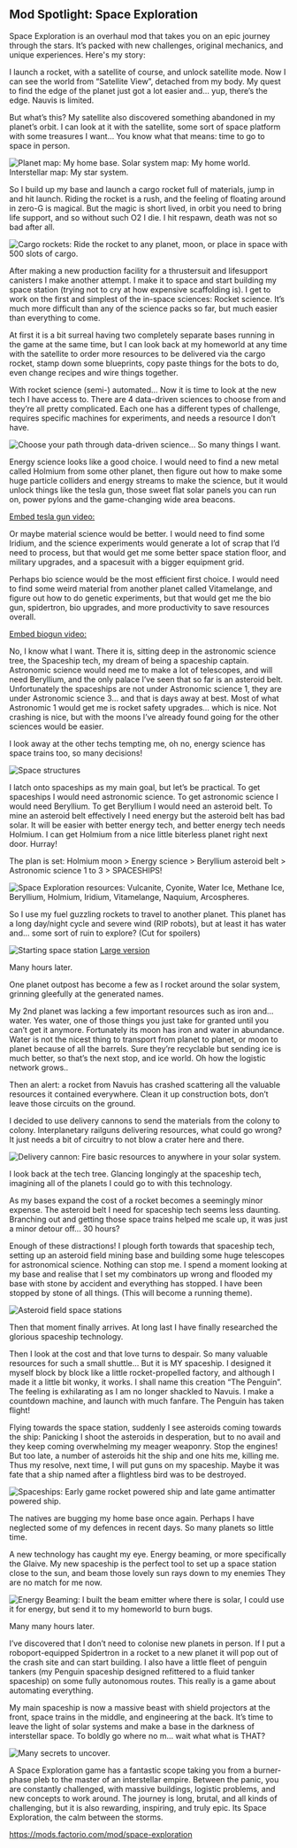 ## Mod Spotlight: Space Exploration

Space Exploration is an overhaul mod that takes you on an epic journey through the stars. It’s packed with new challenges, original mechanics, and unique experiences. Here's my story:

I launch a rocket, with a satellite of course, and unlock satellite mode. Now I can see the world from “Satellite View”, detached from my body. My quest to find the edge of the planet just got a lot easier and… yup, there’s the edge. Nauvis is limited. 

But what’s this? My satellite also discovered something abandoned in my planet’s orbit. I can look at it with the satellite, some sort of space platform with some treasures I want… You know what that means: time to go to space in person. 

![Planet map: My home base. Solar system map: My home world. Interstellar map: My star system.](space-exploration-you-are-here.png "You are here")

So I build up my base and launch a cargo rocket full of materials, jump in and hit launch. Riding the rocket is a rush, and the feeling of floating around in zero-G is magical. But the magic is short lived, in orbit you need to bring life support, and so without such O2 I die. I hit respawn, death was not so bad after all.

![Cargo rockets: Ride the rocket to any planet, moon, or place in space with 500 slots of cargo.](space-exploration-cargo-rockets.png "Cargo rockets")

After making a new production facility for a thrustersuit and lifesupport canisters I make another attempt. I make it to space and start building my space station (trying not to cry at how expensive scaffolding is). I get to work on the first and simplest of the in-space sciences: Rocket science. It’s much more difficult than any of the science packs so far, but much easier than everything to come.

At first it is a bit surreal having two completely separate bases running in the game at the same time, but I can look back at my homeworld at any time with the satellite to order more resources to be delivered via the cargo rocket, stamp down some blueprints, copy paste things for the bots to do, even change recipes and wire things together. 

With rocket science (semi-) automated… Now it is time to look at the new tech I have access to. There are 4 data-driven sciences to choose from and they’re all pretty complicated. Each one has a different types of challenge, requires specific machines for experiments, and needs a resource I don’t have. 

![Choose your path through data-driven science... So many things I want.](space-exploration-tech-lure.png "Space Sciences")

Energy science looks like a good choice. I would need to find a new metal called Holmium from some other planet, then figure out how to make some huge particle colliders and energy streams to make the science, but it would unlock things like the tesla gun, those sweet flat solar panels you can run on, power pylons and the game-changing wide area beacons.

[Embed tesla gun video:](https://drive.google.com/file/d/1eqjDavGCLhIA1iwLy-gky9iTBROUBCHY/view?usp=sharing)

Or maybe material science would be better. I would need to find some Iridium, and the science experiments would generate a lot of scrap that I’d need to process, but that would get me some better space station floor, and military upgrades, and a spacesuit with a bigger equipment grid.

Perhaps bio science would be the most efficient first choice. I would need to find some weird material from another planet called Vitamelange, and figure out how to do genetic experiments, but that would get me the bio gun, spidertron, bio upgrades, and more productivity to save resources overall.

[Embed biogun video:](https://drive.google.com/file/d/1nKT_WHMolLNoPLuJxUjbHbyxTjNKyxO2/view?usp=sharing)

No, I know what I want. There it is, sitting deep in the astronomic science tree, the Spaceship tech, my dream of being a spaceship captain. Astronomic science would need me to make a lot of telescopes, and will need Beryllium, and the only palace I’ve seen that so far is an asteroid belt. Unfortunately the spaceships are not under Astronomic science 1, they are under Astronomic science 3… and that is days away at best. Most of what Astronomic 1 would get me is rocket safety upgrades… which is nice. Not crashing is nice, but with the moons I’ve already found going for the other sciences would be easier.

I look away at the other techs tempting me, oh no, energy science has space trains too, so many decisions!

![Space structures](space-exploration-structures.png "Space structures")

I latch onto spaceships as my main goal, but let’s be practical. To get spaceships I would need astronomic science. To get astronomic science I would need Beryllium. To get Beryllium I would need an asteroid belt. To mine an asteroid belt effectively I need energy but the asteroid belt has bad solar. It will be easier with better energy tech, and better energy tech needs Holmium.  I can get Holmium from a nice little biterless planet right next door. Hurray!

The plan is set: Holmium moon > Energy science > Beryllium asteroid belt > Astronomic science 1 to 3 > SPACESHIPS!

![Space Exploration resources: Vulcanite, Cyonite, Water Ice, Methane Ice, Beryllium, Holmium, Iridium, Vitamelange, Naquium, Arcospheres.](space-exploration-resources.png "Resources")

So I use my fuel guzzling rockets to travel to another planet. This planet has a long day/night cycle and severe wind (RIP robots), but at least it has water and… some sort of ruin to explore? (Cut for spoilers)

![Starting space station](space-exploration-early-base-text.png "Starting space station")
[Large version](space-exploration-early-base-text.png)

Many hours later.

One planet outpost has become a few as I rocket around the solar system, grinning gleefully at the generated names. 

My 2nd planet was lacking a few important resources such as iron and... water. Yes water, one of those things you just take for granted until you can’t get it anymore. Fortunately its moon has iron and water in abundance. Water is not the nicest thing to transport from planet to planet, or moon to planet because of all the barrels. Sure they’re recyclable but sending ice is much better, so that’s the next stop, and ice world. Oh how the logistic network grows..

Then an alert: a rocket from Navuis has crashed scattering all the valuable resources it contained everywhere. Clean it up construction bots, don’t leave those circuits on the ground. 

I decided to use delivery cannons to send the materials from the colony to colony. Interplanetary railguns delivering resources, what could go wrong? It just needs a bit of circuitry to not blow a crater here and there.

![Delivery cannon: Fire basic resources to anywhere in your solar system.](space-exploration-delivery-cannon.png "Delivery cannon")

I look back at the tech tree. Glancing longingly at the spaceship tech, imagining all of the planets I could go to with this technology. 

As my bases expand the cost of a rocket becomes a seemingly minor expense. The asteroid belt I need for spaceship tech seems less daunting. Branching out and getting those space trains helped me scale up, it was just a minor detour off… 30 hours? 

Enough of these distractions! I plough forth towards that spaceship tech, setting up an asteroid field mining base and building some huge telescopes for astronomical science. Nothing can stop me. I spend a moment looking at my base and realise that I set my combinators up wrong and flooded my base with stone by accident and everything has stopped. I have been stopped by stone of all things. (This will become a running theme).

![Asteroid field space stations](space-exploration-asteroid-field-maps.png "Asteroid field space stations")

Then that moment finally arrives. At long last I have finally researched the glorious spaceship technology. 

Then I look at the cost and that love turns to despair. So many valuable resources for such a small shuttle… But it is MY spaceship. I designed it myself block by block like a little rocket-propelled factory, and although I made it a little bit wonky, it works. I shall name this creation “The Penguin”. The feeling is exhilarating as I am no longer shackled to Navuis. I make a countdown machine, and launch with much fanfare. The Penguin has taken flight!

Flying towards the space station, suddenly I see asteroids coming towards the ship: Panicking I shoot the asteroids in desperation, but to no avail and they keep coming overwhelming my meager weaponry. Stop the engines! But too late, a number of asteroids hit the ship and one hits me, killing me. Thus my resolve, next time, I will put guns on my spaceship. Maybe it was fate that a ship named after a flightless bird was to be destroyed.

![Spaceships: Early game rocket powered ship and late game antimatter powered ship.](space-exploration-spaceships.png "Spaceships")

The natives are bugging my home base once again. Perhaps I have neglected some of my defences in recent days. So many planets so little time.

A new technology has caught my eye. Energy beaming, or more specifically the Glaive. My new spaceship is the perfect tool to set up a space station close to the sun, and beam those lovely sun rays down to my enemies They are no match for me now.

![Energy Beaming: I built the beam emitter where there is solar, I could use it for energy, but send it to my homeworld to burn bugs.](space-exploration-energy-beaming.png "Energy beaming")

Many many hours later.

I’ve discovered that I don’t need to colonise new planets in person. If I put a roboport-equipped Spidertron in a rocket to a new planet it will pop out of the crash site and can start building. I also have a little fleet of penguin tankers (my Penguin spaceship designed refittered to a fluid tanker spaceship) on some fully autonomous routes. This really is a game about automating everything. 

My main spaceship is now a massive beast with shield projectors at the front, space trains in the middle, and engineering at the back. It’s time to leave the light of solar systems and make a base in the darkness of interstellar space. To boldly go where no m… wait what what is THAT?

![Many secrets to uncover.](space-exploration-secrets.png "Secrets")

A Space Exploration game has a fantastic scope taking you from a burner-phase pleb to the master of an interstellar empire. Between the panic, you are constantly challenged, with massive buildings, logistic problems, and new concepts to work around. The journey is long, brutal, and all kinds of challenging, but it is also rewarding, inspiring, and truly epic. Its Space Exploration, the calm between the storms.

https://mods.factorio.com/mod/space-exploration
